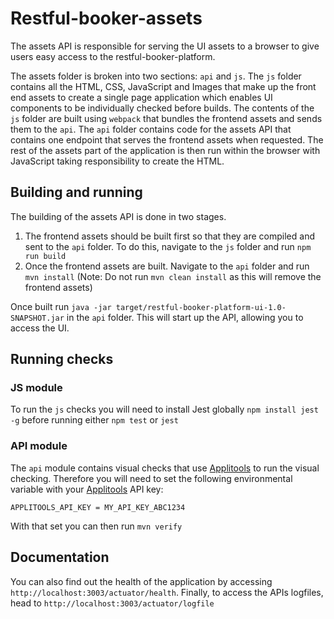 # Restful-booker-assets

The assets API is responsible for serving the UI assets to a browser to give users easy access to the restful-booker-platform.

The assets folder is broken into two sections: ```api``` and ```js```. The ```js``` folder contains all the HTML, CSS, JavaScript and Images that make up the front end assets to create a single page application which enables UI components to be individually checked before builds. The contents of the ```js``` folder are built using ```webpack``` that bundles the frontend assets and sends them to the ```api```. The ```api``` folder contains code for the assets API that contains one endpoint that serves the frontend assets when requested. The rest of the assets part of the application is then run within the browser with JavaScript taking responsibility to create the HTML.

## Building and running

The building of the assets API is done in two stages.

1. The frontend assets should be built first so that they are compiled and sent to the ```api``` folder. To do this, navigate to the ```js``` folder and run ```npm run build``` 
2. Once the frontend assets are built. Navigate to the ```api``` folder and run ```mvn install``` (Note: Do not run ```mvn clean install``` as this will remove the frontend assets)

Once built run ```java -jar target/restful-booker-platform-ui-1.0-SNAPSHOT.jar``` in the ```api``` folder. This will start up the API, allowing you to access the UI.

## Running checks

### JS module 

To run the ```js``` checks you will need to install Jest globally ```npm install jest -g``` before running either ```npm test``` or ```jest```

### API module

The ```api``` module contains visual checks that use [Applitools](https://applitools.com/) to run the visual checking. Therefore you will need to set the following environmental variable with your [Applitools](https://applitools.com/) API key:

```APPLITOOLS_API_KEY = MY_API_KEY_ABC1234```

With that set you can then run ```mvn verify```

## Documentation

You can also find out the health of the application by accessing ```http://localhost:3003/actuator/health```. Finally, to access the APIs logfiles, head to ```http://localhost:3003/actuator/logfile``` 
